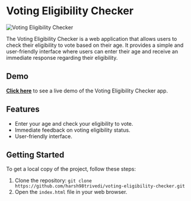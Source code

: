 # Voting Eligibility Checker

![Voting Eligibility Checker](https://raw.githubusercontent.com/harsh98trivedi/Voting-Eligibility-Checker/master/meta.jpg)

The Voting Eligibility Checker is a web application that allows users to check their eligibility to vote based on their age. It provides a simple and user-friendly interface where users can enter their age and receive an immediate response regarding their eligibility.

## Demo

[**Click here**](https://harsh98trivedi.github.io/Voting-Eligibility-Checker) to see a live demo of the Voting Eligibility Checker app.

## Features

- Enter your age and check your eligibility to vote.
- Immediate feedback on voting eligibility status.
- User-friendly interface.

## Getting Started

To get a local copy of the project, follow these steps:

1. Clone the repository: `git clone https://github.com/harsh98trivedi/voting-eligibility-checker.git`
2. Open the `index.html` file in your web browser.
